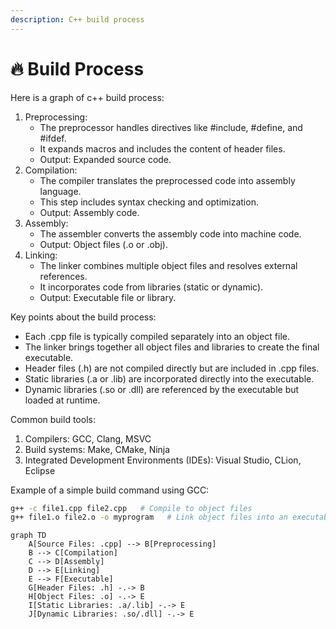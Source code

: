 ```yaml
---
description: C++ build process
---
```


# 🔥 Build Process

Here is a graph of c++ build process:

1. Preprocessing:
   * The preprocessor handles directives like #include, #define, and #ifdef.
   * It expands macros and includes the content of header files.
   * Output: Expanded source code.
2. Compilation:
   * The compiler translates the preprocessed code into assembly language.
   * This step includes syntax checking and optimization.
   * Output: Assembly code.
3. Assembly:
   * The assembler converts the assembly code into machine code.
   * Output: Object files (.o or .obj).
4. Linking:
   * The linker combines multiple object files and resolves external references.
   * It incorporates code from libraries (static or dynamic).
   * Output: Executable file or library.

Key points about the build process:

* Each .cpp file is typically compiled separately into an object file.
* The linker brings together all object files and libraries to create the final executable.
* Header files (.h) are not compiled directly but are included in .cpp files.
* Static libraries (.a or .lib) are incorporated directly into the executable.
* Dynamic libraries (.so or .dll) are referenced by the executable but loaded at runtime.

Common build tools:

1. Compilers: GCC, Clang, MSVC
2. Build systems: Make, CMake, Ninja
3. Integrated Development Environments (IDEs): Visual Studio, CLion, Eclipse

Example of a simple build command using GCC:

```sh
g++ -c file1.cpp file2.cpp   # Compile to object files
g++ file1.o file2.o -o myprogram   # Link object files into an executable
```

```mermaid
graph TD
    A[Source Files: .cpp] --> B[Preprocessing]
    B --> C[Compilation]
    C --> D[Assembly]
    D --> E[Linking]
    E --> F[Executable]
    G[Header Files: .h] -.-> B
    H[Object Files: .o] -.-> E
    I[Static Libraries: .a/.lib] -.-> E
    J[Dynamic Libraries: .so/.dll] -.-> E

```
